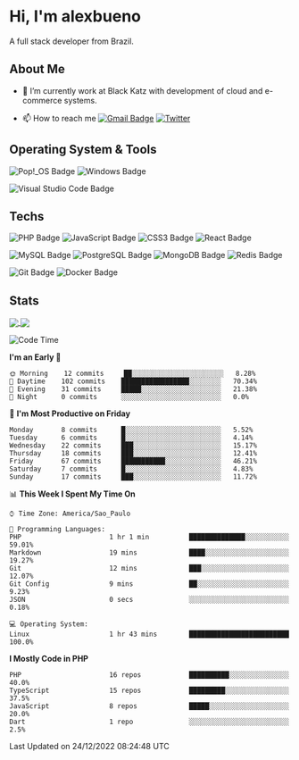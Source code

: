 # Hi, I'm alexbueno

A full stack developer from Brazil.

## About Me

- 🌱 I’m currently work at Black Katz with development of cloud and e-commerce systems.

- 📫 How to reach me [![Gmail Badge](https://img.shields.io/badge/-gmail-c14438?style=for-the-badge&logo=Gmail&logoColor=ffffff)](mailto:alexsandrofbueno@gmail.com) [![Twitter](https://img.shields.io/badge/twitter-1DA1F2.svg?style=for-the-badge&logo=twitter&logoColor=ffffff)](https://twitter.com/Alex_Bueno_7)

## Operating System & Tools

![Pop!_OS Badge](https://img.shields.io/badge/Pop!__OS-48B9C7?logo=popos&logoColor=fff&style=flat)
![Windows Badge](https://img.shields.io/badge/Windows-0078D6?logo=windows&logoColor=fff&style=flat)

![Visual Studio Code Badge](https://img.shields.io/badge/Visual%20Studio%20Code-007ACC?logo=visualstudiocode&logoColor=fff&style=flat)

## Techs

![PHP Badge](https://img.shields.io/badge/PHP-777BB4?logo=php&logoColor=fff&style=flat)
![JavaScript Badge](https://img.shields.io/badge/JavaScript-F7DF1E?logo=javascript&logoColor=000&style=flat)
![CSS3 Badge](https://img.shields.io/badge/CSS3-1572B6?logo=css3&logoColor=fff&style=flat)
![React Badge](https://img.shields.io/badge/React-61DAFB?logo=react&logoColor=000&style=flat)

![MySQL Badge](https://img.shields.io/badge/MySQL-4479A1?logo=mysql&logoColor=fff&style=flat)
![PostgreSQL Badge](https://img.shields.io/badge/PostgreSQL-4169E1?logo=postgresql&logoColor=fff&style=flat)
![MongoDB Badge](https://img.shields.io/badge/MongoDB-47A248?logo=mongodb&logoColor=fff&style=flat)
![Redis Badge](https://img.shields.io/badge/Redis-DC382D?logo=redis&logoColor=fff&style=flat)

![Git Badge](https://img.shields.io/badge/Git-F05032?logo=git&logoColor=fff&style=flat)
![Docker Badge](https://img.shields.io/badge/Docker-2496ED?logo=docker&logoColor=fff&style=flat)


## Stats

<a href="https://github.com/anuraghazra/github-readme-stats">
  <img align="center" src="https://github-readme-stats.vercel.app/api?username=alexbueno7&hide=contribs,prs&show_icons=true&theme=radical" />
</a>
<a href="https://github.com/anuraghazra/convoychat">
  <img align="center" src="https://github-readme-stats.vercel.app/api/top-langs/?username=alexbueno7" />
</a>

<!--START_SECTION:waka-->
![Code Time](http://img.shields.io/badge/Code%20Time-660%20hrs%2020%20mins-blue)

**I'm an Early 🐤** 

```text
🌞 Morning    12 commits     ██░░░░░░░░░░░░░░░░░░░░░░░   8.28% 
🌆 Daytime    102 commits    █████████████████░░░░░░░░   70.34% 
🌃 Evening    31 commits     █████░░░░░░░░░░░░░░░░░░░░   21.38% 
🌙 Night      0 commits      ░░░░░░░░░░░░░░░░░░░░░░░░░   0.0%

```
📅 **I'm Most Productive on Friday** 

```text
Monday       8 commits      █░░░░░░░░░░░░░░░░░░░░░░░░   5.52% 
Tuesday      6 commits      █░░░░░░░░░░░░░░░░░░░░░░░░   4.14% 
Wednesday    22 commits     ███░░░░░░░░░░░░░░░░░░░░░░   15.17% 
Thursday     18 commits     ███░░░░░░░░░░░░░░░░░░░░░░   12.41% 
Friday       67 commits     ███████████░░░░░░░░░░░░░░   46.21% 
Saturday     7 commits      █░░░░░░░░░░░░░░░░░░░░░░░░   4.83% 
Sunday       17 commits     ███░░░░░░░░░░░░░░░░░░░░░░   11.72%

```


📊 **This Week I Spent My Time On** 

```text
⌚︎ Time Zone: America/Sao_Paulo

💬 Programming Languages: 
PHP                      1 hr 1 min          ██████████████░░░░░░░░░░░   59.01% 
Markdown                 19 mins             ████░░░░░░░░░░░░░░░░░░░░░   19.27% 
Git                      12 mins             ███░░░░░░░░░░░░░░░░░░░░░░   12.07% 
Git Config               9 mins              ██░░░░░░░░░░░░░░░░░░░░░░░   9.23% 
JSON                     0 secs              ░░░░░░░░░░░░░░░░░░░░░░░░░   0.18%

💻 Operating System: 
Linux                    1 hr 43 mins        █████████████████████████   100.0%

```

**I Mostly Code in PHP** 

```text
PHP                      16 repos            ██████████░░░░░░░░░░░░░░░   40.0% 
TypeScript               15 repos            █████████░░░░░░░░░░░░░░░░   37.5% 
JavaScript               8 repos             █████░░░░░░░░░░░░░░░░░░░░   20.0% 
Dart                     1 repo              ░░░░░░░░░░░░░░░░░░░░░░░░░   2.5%

```



 Last Updated on 24/12/2022 08:24:48 UTC
<!--END_SECTION:waka-->
